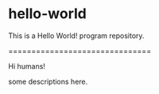 # hello-world
This is a Hello World! program repository.

===============================

Hi humans!

some descriptions here.
